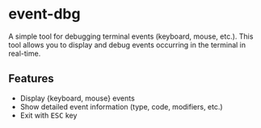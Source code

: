 # event-dbg

A simple tool for debugging terminal events (keyboard, mouse, etc.).
This tool allows you to display and debug events
occurring in the terminal in real-time.

## Features

- Display {keyboard, mouse} events
- Show detailed event information (type, code, modifiers, etc.)
- Exit with <kbd>ESC</kbd> key
